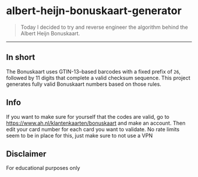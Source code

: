 # albert-heijn-bonuskaart-generator

> Today I decided to try and reverse engineer the algorithm behind the Albert Heijn Bonuskaart.

---

## In short

The Bonuskaart uses GTIN-13–based barcodes with a fixed prefix of `26`, followed by 11 digits that complete a valid checksum sequence. This project generates fully valid Bonuskaart numbers based on those rules.

## Info
If you want to make sure for yourself that the codes are valid, go to https://www.ah.nl/klantenkaarten/bonuskaart and make an account. Then edit your card number for each card you want to validate. No rate limits  seem to be in place for this, just make sure to not use a VPN

## Disclaimer
For educational purposes only
